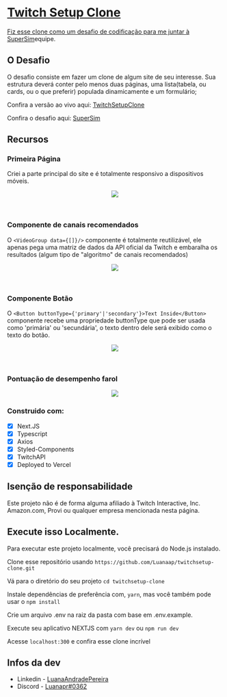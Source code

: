 <p align="center">
  <a href="http://https://github.com/Luanaap/twitchsetup-clone">
  <a href="https://github.com/Luanaap/twitchsetup-clone/network">
  <a href="https://github.com/Luanaap">
</p>

# Twitch Setup Clone

Fiz esse clone como um desafio de codificação para me juntar à [SuperSim](https://www.supersim.com.br/)equipe.

## O Desafio

O desafio consiste em fazer um clone de algum site de seu interesse. Sua estrutura deverá conter pelo menos duas páginas, uma lista(tabela, ou cards, ou o que preferir) populada dinamicamente e um formulário;

Confira a versão ao vivo aqui: [TwitchSetupClone](twitchsetup-clone.vercel.app)

Confira o desafio aqui: [SuperSim](https://s3.amazonaws.com/gupy5/production/companies/1954/emails/1633634448387/a3311c60-27a3-11ec-bd06-2bc019f57abd/supersim_-_jnior_-_front_end.pdf)

## Recursos

### Primeira Página

Criei a parte principal do site e é totalmente responsivo a dispositivos móveis.

<p align="center">
    <img  max-width="768" src="https://i.imgur.com/tbDfTvZ.png">
  </p>
<br />

### Componente de canais recomendados
O `<VideoGroup data={[]}/>` componente é totalmente reutilizável, ele apenas pega uma matriz de dados da API oficial da Twitch e embaralha os resultados (algum tipo de "algoritmo" de canais recomendados)

 <p align="center">
    <img  max-width="768" src="https://i.imgur.com/mpvTCuY.png">
  </p>
<br />

### Componente Botão
O `<Button buttonType={'primary'|'secondary'}>Text Inside</Button>` componente recebe uma propriedade buttonType que pode ser usada como 'primária' ou 'secundária', o texto dentro dele será exibido como o texto do botão.

  <p align="center">
    <img  max-width="768" src="https://i.imgur.com/mhWLZAm.png">
  </p>
<br />

### Pontuação de desempenho farol


  <p align="center">
    <img  max-width="768" src="https://i.imgur.com/0bpjPLk.png">
  </p>


  ### Construido com:
- [x] Next.JS
- [x] Typescript
- [x] Axios
- [x] Styled-Components
- [x] TwitchAPI
- [x] Deployed to Vercel

## Isenção de responsabilidade
Este projeto não é de forma alguma afiliado à Twitch Interactive, Inc. Amazon.com, Provi ou qualquer empresa mencionada nesta página.

## Execute isso Localmente.
Para executar este projeto localmente, você precisará do Node.js instalado.

Clone esse repositório usando `https://github.com/Luanaap/twitchsetup-clone.git`

Vá para o diretório do seu projeto `cd twitchsetup-clone`

Instale dependências de preferência com, `yarn`, mas você também pode usar o `npm install`

Crie um arquivo .env na raiz da pasta com base em .env.example.

Execute seu aplicativo NEXTJS com `yarn dev` ou `npm run dev`

Acesse `localhost:300` e confira esse clone incrível

## Infos da dev
- Linkedin - [LuanaAndradePereira](https://www.linkedin.com/in/luanaapereira/)
- Discord - [Luanapr#0362](https://discord.com/)











